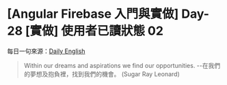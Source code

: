 # [Angular Firebase 入門與實做] Day-28 [實做] 使用者已讀狀態 02 
每日一句來源：[Daily English](https://play.google.com/store/apps/details?id=net.eocbox.dailysentence)

> Within our dreams and aspirations we find our opportunities. --在我們的夢想及抱負裡，找到我們的機會。 (Sugar Ray Leonard)
